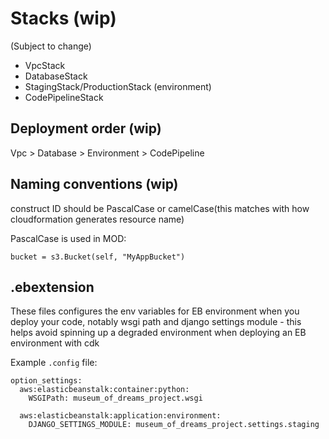 # Stacks (wip)

(Subject to change)

- VpcStack
- DatabaseStack
- StagingStack/ProductionStack (environment)
- CodePipelineStack

## Deployment order (wip)

Vpc > Database > Environment > CodePipeline

## Naming conventions (wip)

construct ID should be PascalCase or camelCase(this matches with how cloudformation generates resource name)

PascalCase is used in MOD:

`bucket = s3.Bucket(self, "MyAppBucket")`

## .ebextension

These files configures the env variables for EB environment when you deploy your code, notably wsgi path and django settings module - this helps avoid spinning up a degraded environment when deploying an EB environment with cdk

Example `.config` file:

```
option_settings:
  aws:elasticbeanstalk:container:python:
    WSGIPath: museum_of_dreams_project.wsgi

  aws:elasticbeanstalk:application:environment:
    DJANGO_SETTINGS_MODULE: museum_of_dreams_project.settings.staging
```
